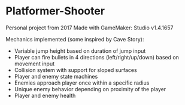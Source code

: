 # Platformer-Shooter
Personal project from 2017
Made with GameMaker: Studio v1.4.1657

Mechanics implemented (some inspired by Cave Story):
- Variable jump height based on duration of jump input
- Player can fire bullets in 4 directions (left/right/up/down) based on movement input
- Collision system with support for sloped surfaces
- Player and enemy state machines
- Enemies approach player once within a specific radius
- Unique enemy behavior depending on proximity of the player
- Player and enemy health
